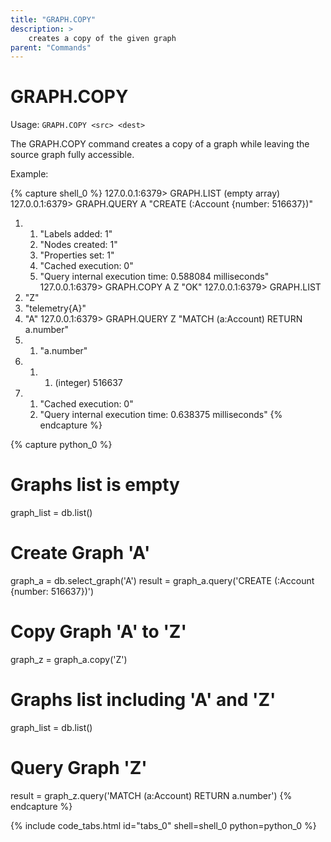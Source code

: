 ```yaml
---
title: "GRAPH.COPY"
description: >
    creates a copy of the given graph
parent: "Commands"
---
```


# GRAPH.COPY

Usage: `GRAPH.COPY <src> <dest>`

The GRAPH.COPY command creates a copy of a graph while leaving the source graph fully accessible.

Example:

{% capture shell_0 %}
127.0.0.1:6379> GRAPH.LIST
(empty array)
127.0.0.1:6379> GRAPH.QUERY A "CREATE (:Account {number: 516637})"
1) 1) "Labels added: 1"
   2) "Nodes created: 1"
   3) "Properties set: 1"
   4) "Cached execution: 0"
   5) "Query internal execution time: 0.588084 milliseconds"
127.0.0.1:6379> GRAPH.COPY A Z
"OK"
127.0.0.1:6379> GRAPH.LIST
1) "Z"
2) "telemetry{A}"
3) "A"
127.0.0.1:6379> GRAPH.QUERY Z "MATCH (a:Account) RETURN a.number"
1) 1) "a.number"
2) 1) 1) (integer) 516637
3) 1) "Cached execution: 0"
   2) "Query internal execution time: 0.638375 milliseconds"
{% endcapture %}

{% capture python_0 %}
# Graphs list is empty
graph_list = db.list()

# Create Graph 'A'
graph_a = db.select_graph('A')
result = graph_a.query('CREATE (:Account {number: 516637})')

# Copy Graph 'A' to 'Z'
graph_z = graph_a.copy('Z')

# Graphs list including 'A' and 'Z'
graph_list = db.list()

# Query Graph 'Z'
result = graph_z.query('MATCH (a:Account) RETURN a.number')
{% endcapture %}

{% include code_tabs.html id="tabs_0" shell=shell_0 python=python_0 %}
